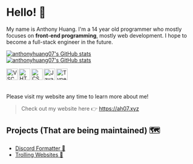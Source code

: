 # Hello! 👋

My name is Anthony Huang. I'm a 14 year old programmer who mostly focuses on **front-end programming**, mostly web development. I hope to become a full-stack engineer in the future.

[![anthonyhuang07's GitHub stats](https://github-readme-stats.vercel.app/api?username=anthonyhuang07&theme=onedark&show_icons=true&hide_border=true&locale=en)](https://github.com/anthonyhuang07)<br>
[![anthonyhuang07's GitHub stats](https://github-readme-stats.vercel.app/api/top-langs?username=anthonyhuang07&langs_count=5&show_icons=true&locale=en&hide_border=true&layout=compact&theme=onedark)](https://github.com/anthonyhuang07)

<img align="left" alt="VSCode" width="30px" src="https://github.com/yurijserrano/Github-Profile-Readme-Logos/blob/master/text%20editors/vscode.svg" />
<img align="left" alt="HTML" width="30px" src="https://github.com/yurijserrano/Github-Profile-Readme-Logos/blob/master/others/html.svg" />
<img align="left" alt="CSS" width="30px" src="https://github.com/yurijserrano/Github-Profile-Readme-Logos/blob/master/others/css.svg" />
<img align="left" alt="JavaScript" width="30px" src="https://github.com/yurijserrano/Github-Profile-Readme-Logos/blob/master/programming%20languages/javascript.svg" />
<img align="left" alt="TypeScript" width="30px" src="https://github.com/yurijserrano/Github-Profile-Readme-Logos/blob/master/programming%20languages/typescript.svg" />
<br><br><br>

Please visit my website any time to learn more about me!

> Check out my website here 👉 https://ah07.xyz

## Projects (That are being maintained) 🗺️
- [Discord Formatter 🥚](https://ah07.xyz/discord-formatter/)
- [Trolling Websites 🚎](https://trollage.ah07.xyz/)
